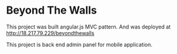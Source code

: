 # Beyond The Walls

This project was built angular.js MVC pattern.
And was deployed at 
http://18.217.79.229/beyondthewalls

This project is back end admin panel for mobile application.

